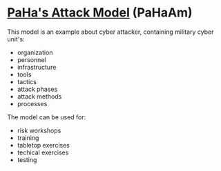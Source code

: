# [PaHa's Attack Model](/wiki) (PaHaAm)

This model is an example about cyber attacker, containing military cyber unit's:
* organization
* personnel
* infrastructure
* tools
* tactics
* attack phases
* attack methods
* processes

The model can be used for:
* risk workshops
* training
* tabletop exercises
* techical exercises
* testing
